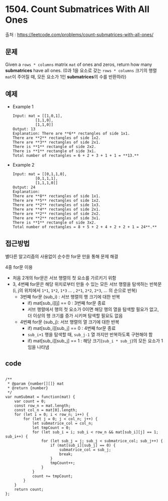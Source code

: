 # 1504. Count Submatrices With All Ones

출처 : https://leetcode.com/problems/count-submatrices-with-all-ones/

## 문제

Given a `rows * columns` matrix `mat` of ones and zeros, return how many **submatrices** have all ones.
(0과 1을 요소로 갖는 `rows * columns` 크기의 행렬 `mat`이 주어질 때, 모든 요소가 1인 **submatrices**의 수를 반환하라)

## 예제
- Example 1
	````
	Input: mat = [[1,0,1],
              [1,1,0],
              [1,1,0]]
	Output: 13
	Explanation: There are **6** rectangles of side 1x1.
	There are **2** rectangles of side 1x2.
	There are **3** rectangles of side 2x1.
	There is **1** rectangle of side 2x2. 
	There is **1** rectangle of side 3x1.
	Total number of rectangles = 6 + 2 + 3 + 1 + 1 = **13.**
	````

- Example 2
	````
	Input: mat = [[0,1,1,0],
              [0,1,1,1],
              [1,1,1,0]]
	Output: 24
	Explanation:
	There are **8** rectangles of side 1x1.
	There are **5** rectangles of side 1x2.
	There are **2** rectangles of side 1x3. 
	There are **4** rectangles of side 2x1.
	There are **2** rectangles of side 2x2. 
	There are **2** rectangles of side 3x1. 
	There is **1** rectangle of side 3x2. 
	Total number of rectangles = 8 + 5 + 2 + 4 + 2 + 2 + 1 = 24**.**
	````

## 접근방법

별다른 알고리즘의 사용없이 순수한 for문 만을 통해 문제 해결 

4중 for문 이용
- 처음 2개의 for문은 서브 행렬의 첫 요소를 가르키기 위함
- 3, 4번째 for문은 해당 위치로부터 만들 수 있는 모든 서브 행렬을 탐색하는 반복문(i, j의 위치에서 `1*1`, `1*2`, `1*3` ... , `2*1`, `2*2`, `2*3`, ...  의 순으로 반복)
	- 3번째 for문 (sub_i) : 서브 행렬의 행 크기에 대한 반복
		- if) mat[sub_i][j] == 0 : 3번째 for문 종료
		- 서브 행렬에서 행의 첫 요소가 0이면 해당 행의 열을 탐색할 필요가 없고, 더 이상의 행 크기를 증가 시키며 탐색할 필요도 없음
	- 4번째 for문 (sub_j): 서브 행렬의 열 크기에 대한 반복
		- if) mat[sub_i][sub_j] == 0 : 4번째 for문 종료
		- `sub_i+1` 행을 탐색할 때, `sub_j-1` 열 까지만 반복하도록 구현해야 함
		- if) mat[sub_i][sub_j] == 1 : 해당 크기(`sub_i * sub_j`)의 모든 요소가 1임을 나타냄

## code
<pre>
<code>
/**
 * @param {number[][]} mat
 * @return {number}
 */
var numSubmat = function(mat) {
    var count = 0;
    const row_n = mat.length;
    const col_n = mat[0].length;
    for (let i = 0; i < row_n; i++) {
        for (let j = 0; j < col_n; j++) {
            let submatrice_col = col_n;
            let tmpCount = 0;
            for (let sub_i = i; sub_i < row_n && mat[sub_i][j] == 1; sub_i++) {
                for (let sub_j = j; sub_j < submatrice_col; sub_j++) {
                    if (mat[sub_i][sub_j] == 0) {
                        submatrice_col = sub_j;
                        break;
                    }
                    tmpCount++;
                }
            }
            count += tmpCount;
        }
    }
    return count;
};
</code>
</pre>
